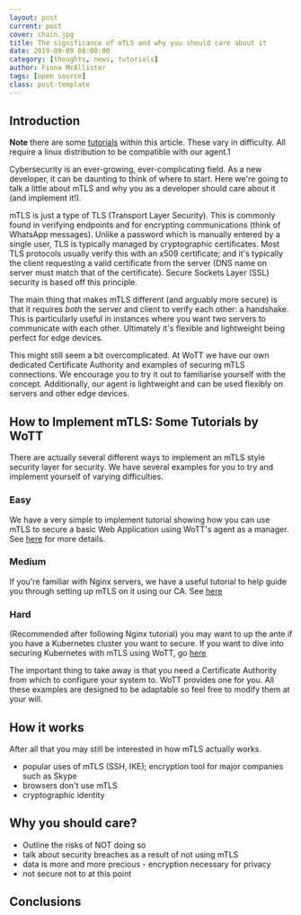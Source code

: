 ```yaml
---
layout: post
current: post
cover: chain.jpg
title: The significance of mTLS and why you should care about it
date: 2019-09-09 08:00:00
category: [thoughts, news, tutorials]
author: Fiona McAllister
tags: [open source]
class: post-template
---
```

## Introduction

**Note** there are some [tutorials](#tutorials) within this article. These vary in difficulty. All require a linux distribution to be compatible with our agent.1

Cybersecurity is an ever-growing, ever-complicating field. As a new developer, it can be daunting to think of where to start. Here we're going to talk a little about mTLS and why you as a developer should care about it (and implement it!). 

mTLS is just a type of TLS (Transport Layer Security). This is commonly found in verifying endpoints and for encrypting communications (think of WhatsApp messages). Unlike a password which is manually entered by a single user, TLS is typically managed by cryptographic certificates. Most TLS protocols usually verify this with an x509 certificate; and it's typically the client requesting a valid certificate from the server (DNS name on server must match that of the certificate). Secure Sockets Layer (SSL) security is based off this principle.

The main thing that makes mTLS different (and arguably more secure) is that it requires *both* the server and client to verify each other: a handshake. This is particularly useful in instances where you want two servers to communicate with each other. Ultimately it's flexible and lightweight being perfect for edge devices.

This might still seem a bit overcomplicated. At WoTT we have our own dedicated Certificate Authority and examples of securing mTLS connections. We encourage you to try it out to familiarise yourself with the concept. Additionally, our agent is lightweight and can be used flexibly on servers and other edge devices. 

## <a name = "tutorials"> </a> How to Implement mTLS: Some Tutorials by WoTT

There are actually several different ways to implement an mTLS style security layer for security. We have several examples for you to try and implement yourself of varying difficulties.

### Easy 

We have a very simple to implement tutorial showing how you can use mTLS to secure a basic Web Application using WoTT's agent as a manager. See [here]({{site.url}}blog/tutorials/2019/06/16/simple-webapp) for more details.

### Medium

If you're familiar with Nginx servers, we have a useful tutorial to help guide you through setting up mTLS on it using our CA. See [here]({{site.url}}blog/tutorials/2019/07/15/mtls-with-nginx)

### Hard

(Recommended after following Nginx tutorial) you may want to up the ante if you have a Kubernetes cluster you want to secure. If you want to dive into securing Kubernetes with mTLS using WoTT, go [here](}}site.url}}blog/tutorials/2019/07/18/edge-to-kubernetes)

The important thing to take away is that you need a Certificate Authority from which to configure your system to. WoTT provides one for you. All these examples are designed to be adaptable so feel free to modify them at your will.

## How it works

After all that you may still be interested in how mTLS actually works. 

 * popular uses of mTLS (SSH, IKE); encryption tool for major companies such as Skype
 * browsers don't use mTLS 
 * cryptographic identity 

## Why you should care?
 
 * Outline the risks of NOT doing so
 * talk about security breaches as a result of not using mTLS
 * data is more and more precious - encryption necessary for privacy
 * not secure not to at this point

## Conclusions